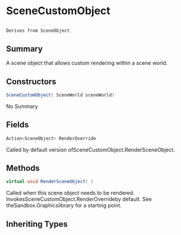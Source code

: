 # SceneCustomObject

## 
```c#
Derives from SceneObject
```

## Summary

A scene object that allows custom rendering within a scene world.
## Constructors

```c#
SceneCustomObject( SceneWorld sceneWorld) 
```
No Summary
## Fields

```c#
Action<SceneObject> RenderOverride
```
Called by default version ofSceneCustomObject.RenderSceneObject.
## Methods

```c#
virtual void RenderSceneObject( ) 
```
Called when this scene object needs to be rendered.
InvokesSceneCustomObject.RenderOverrideby default. See theSandbox.Graphicslibrary for a starting point.
## Inheriting Types

